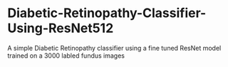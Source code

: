 # Diabetic-Retinopathy-Classifier-Using-ResNet512
A simple Diabetic Retinopathy classifier using a fine tuned ResNet model trained on a 3000 labled fundus images
